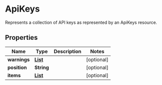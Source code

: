 

# ApiKeys

Represents a collection of API keys as represented by an ApiKeys resource.

## Properties

| Name | Type | Description | Notes |
|------------ | ------------- | ------------- | -------------|
|**warnings** | [**List**](List.md) |  |  [optional] |
|**position** | **String** |  |  [optional] |
|**items** | [**List**](List.md) |  |  [optional] |



